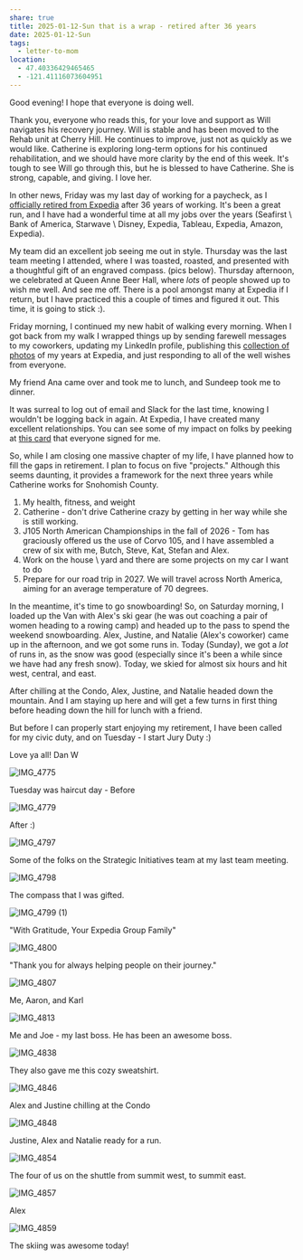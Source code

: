 ```yaml
---
share: true
title: 2025-01-12-Sun that is a wrap - retired after 36 years
date: 2025-01-12-Sun
tags:
  - letter-to-mom
location:
  - 47.40336429465465
  - -121.41116073604951
---
```

Good evening!  I hope that everyone is doing well.   

Thank you, everyone who reads this, for your love and support as Will navigates his recovery journey. Will is stable and has been moved to the Rehab unit at Cherry Hill. He continues to improve, just not as quickly as we would like. Catherine is exploring long-term options for his continued rehabilitation, and we should have more clarity by the end of this week. It's tough to see Will go through this, but he is blessed to have Catherine.  She is strong, capable, and giving.   I love her.  

In other news, Friday was my last day of working for a paycheck, as I [officially retired from Expedia](https://www.linkedin.com/feed/update/urn:li:activity:7283548170872147969/) after 36 years of working.    It's been a great run, and I have had a wonderful time at all my jobs over the years (Seafirst \ Bank of America, Starwave \ Disney, Expedia, Tableau, Expedia, Amazon, Expedia).  

My team did an excellent job seeing me out in style.  Thursday was the last team meeting I attended, where I was toasted, roasted, and presented with a thoughtful gift of an engraved compass.   (pics below).  Thursday afternoon, we celebrated at Queen Anne Beer Hall, where _lots_ of people showed up to wish me well. And see me off.    There is a pool amongst many at Expedia if I return, but I have practiced this a couple of times and figured it out.  This time, it is going to stick :). 

Friday morning, I continued my new habit of walking every morning.  When I got back from my walk I wrapped things up by sending farewell messages to my coworkers, updating my LinkedIn profile, publishing this [collection of photos](https://photos.app.goo.gl/ZxBsvmxWXfy5j2e88) of my years at Expedia, and just responding to all of the well wishes from everyone.   

My friend Ana came over and took me to lunch, and Sundeep took me to dinner. 

It was surreal to log out of email and Slack for the last time, knowing I wouldn't be logging back in again. At Expedia, I have created many excellent relationships. You can see some of my impact on folks by peeking at [this card](https://ellacard.com/open/3d2c0482-4095-4c35-a874-4def2036e78a) that everyone signed for me.   

So, while I am closing one massive chapter of my life, I have planned how to fill the gaps in retirement. I plan to focus on five "projects." Although this seems daunting, it provides a framework for the next three years while Catherine works for Snohomish County.

1. My health, fitness, and weight
2. Catherine - don't drive Catherine crazy by getting in her way while she is still working.
3. J105 North American Championships in the fall of 2026 - Tom has graciously offered us the use of Corvo 105, and I have assembled a crew of six with me, Butch, Steve, Kat, Stefan and Alex.
4. Work on the house \ yard and there are some projects on my car I want to do
5. Prepare for our road trip in 2027. We will travel across North America, aiming for an average temperature of 70 degrees.

In the meantime, it's time to go snowboarding! So, on Saturday morning, I loaded up the Van with Alex's ski gear (he was out coaching a pair of women heading to a rowing camp) and headed up to the pass to spend the weekend snowboarding.  Alex, Justine, and Natalie (Alex's coworker) came up in the afternoon, and we got some runs in.  Today (Sunday), we got a _lot_ of runs in, as the snow was good (especially since it's been a while since we have had any fresh snow).  Today, we skied for almost six hours and hit west, central, and east.   

After chilling at the Condo, Alex, Justine, and Natalie headed down the mountain. And I am staying up here and will get a few turns in first thing before heading down the hill for lunch with a friend.

But before I can properly start enjoying my retirement, I have been called for my civic duty, and on Tuesday - I start Jury Duty :) 

Love ya all!
Dan W

![IMG_4775](../attachments/IMG_4775.png)

Tuesday was haircut day - Before

![IMG_4779](../attachments/IMG_4779.png)

After :)

![IMG_4797](../attachments/IMG_4797.png)

Some of the folks on the Strategic Initiatives team at my last team meeting.

![IMG_4798](../attachments/IMG_4798.png)

The compass that I was gifted.

![IMG_4799 (1)](../attachments/IMG_4799%20(1).png)


"With Gratitude, Your Expedia Group Family"

![IMG_4800](../attachments/IMG_4800.png)

"Thank you for always helping people on their journey."

![IMG_4807](../attachments/IMG_4807.png)

Me, Aaron, and Karl

![IMG_4813](../attachments/IMG_4813.png)

Me and Joe - my last boss.  He has been an awesome boss.

![IMG_4838](../attachments/IMG_4838.png)

They also gave me this cozy sweatshirt.

![IMG_4846](../attachments/IMG_4846.png)

Alex and Justine chilling at the Condo

![IMG_4848](../attachments/IMG_4848.png)

Justine, Alex and Natalie ready for a run.

![IMG_4854](../attachments/IMG_4854.png)

The four of us on the shuttle from summit west, to summit east.

![IMG_4857](../attachments/IMG_4857.png)

Alex

![IMG_4859](../attachments/IMG_4859.png)

The skiing was awesome today!